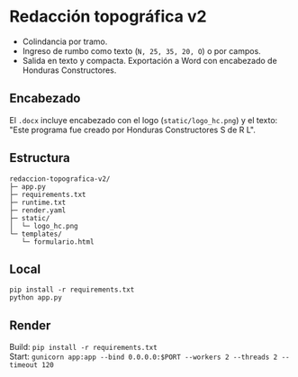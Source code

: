 # Redacción topográfica v2

- Colindancia por tramo.
- Ingreso de rumbo como texto (`N, 25, 35, 20, O`) o por campos.
- Salida en texto y compacta. Exportación a Word con encabezado de Honduras Constructores.

## Encabezado
El `.docx` incluye encabezado con el logo (`static/logo_hc.png`) y el texto:
"Este programa fue creado por Honduras Constructores S de R L".

## Estructura
```
redaccion-topografica-v2/
├─ app.py
├─ requirements.txt
├─ runtime.txt
├─ render.yaml
├─ static/
│  └─ logo_hc.png
└─ templates/
   └─ formulario.html
```

## Local
```
pip install -r requirements.txt
python app.py
```

## Render
Build: `pip install -r requirements.txt`  
Start: `gunicorn app:app --bind 0.0.0.0:$PORT --workers 2 --threads 2 --timeout 120`
